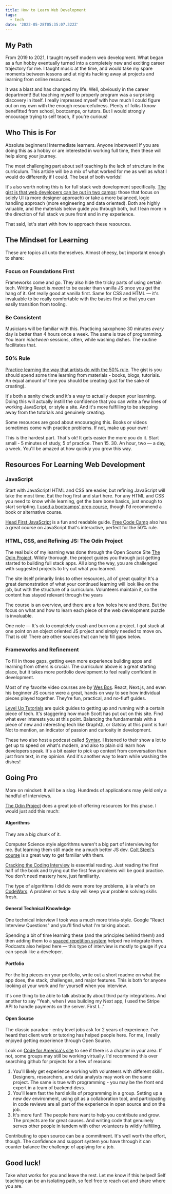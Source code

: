 ```yaml
---
title: How to Learn Web Development
tags:
  - tech
date: '2022-05-28T05:35:07.322Z'
---
```


## My Path

From 2019 to 2021, I taught myself modern web development. What began as a fun hobby eventually turned into a completely new and exciting career trajectory for me. I taught music at the time, and would take my spare moments between lessons and at nights hacking away at projects and learning from online resources.

It was a blast and has changed my life. Well, obviously in the career department! But teaching myself to properly program was a surprising discovery in itself. I really impressed myself with how much I could figure out on my own with the enough resourcefulness. Plenty of folks I know benefitted from school, bootcamps, or tutors. But I would strongly encourage trying to self teach, if you're curious!

## Who This is For

Absolute beginners! Intermediate learners. Anyone inbetween! If you are doing this as a hobby or are interested in working full time, then these will help along your journey.

The most challenging part about self teaching is the lack of structure in the curriculum. This article will be a mix of what worked for me as well as what I would do differently if I could. The best of both worlds!

It's also worth noting this is for full stack web development specifically. [The gist is that web developers can be put in two camps](https://css-tricks.com/the-great-divide/): those that focus on solely UI (a more designer approach) or take a more balanced, logic handling approach (more engineering and data oriented). Both are highly valuable, and the materials below guide you through both, but I lean more in the direction of full stack vs pure front end in my experience.

That said, let's start with how to approach these resources.

## The Mindset for Learning

These are topics all unto themselves. Almost cheesy, but important enough to share:

### Focus on Foundations First

Frameworks come and go. They also hide the tricky parts of using certain tech. Writing React is _meant_ to be easier than vanilla JS once you get the hang of it. Get really good at vanilla first. Same for CSS and HTML — it's invaluable to be really comfortable with the basics first so that you can easily transition from tooling.

### Be Consistent

Musicians will be familiar with this. Practicing saxophone 30 minutes _every_ day is better than 4 hours once a week. The same is true of programming. You learn _inbetween_ sessions, often, while washing dishes. The routine facilitates that.

### 50% Rule

[Practice learning the way that artists do with the 50% rule](https://drawabox.com/lesson/0/2/50percent). The gist is you should spend some time learning from materials - books, blogs, tutorials. An equal amount of time you should be creating (just for the sake of creating).

It's both a sanity check and it's a way to actually deepen your learning. Doing this will actually instill the confidence that you can write a few lines of working JavaScript, or style a site. And it's more fulfilling to be stepping away from the tutorials and genuinely creating.

Some resources are good about encouraging this. Books or videos sometimes come with practice problems. If not, make up your own!

This is the hardest part. That's ok! It gets easier the more you do it. Start small - 5 minutes of study, 5 of practice. Then 15. 30. An hour, two — a day, a week. You'll be amazed at how quickly you grow this way.

## Resources For Learning Web Development

### JavaScript

Start with JavaScript! HTML and CSS are easier, but refining JavaScript will take the most time. Eat the frog first and start here. For any HTML and CSS you need to know while learning, get the bare bone basics, just enough to start scripting. [I used a bootcamps' prep course](https://www.hackreactor.com/), though I'd recommend a book or alternative course.

[Head First JavaScript](https://www.amazon.com/Head-First-JavaScript-Programming-Brain-Friendly/dp/144934013X) is a fun and readable guide. [Free Code Camp](https://www.freecodecamp.org/learn) also has a great course on JavaScript that's interactive, perfect for the 50% rule.

### HTML, CSS, and Refining JS: The Odin Project

The real bulk of my learning was done through the Open Source Site [The Odin Project](https://www.theodinproject.com/). Wildly thorough, the project guides you through just getting started to building full stack apps. All along the way, you are challenged with suggested projects to try out what you learned.

The site itself primarily links to other resources, all of great quality! It's a great demonstration of what your continued learning will look like on the job, but with the structure of a curriculum. Volunteers maintain it, so the content has stayed relevant through the years

The course is an overview, and there are a few holes here and there. But the focus on what and how to learn each piece of the web development puzzle is invaluable.

One note — It's ok to completely crash and burn on a project. I got stuck at one point on an object oriented JS project and simply needed to move on. That is ok! There are other sources that can help fill gaps below.

### Frameworks and Refinement

To fill in those gaps, getting even more experience building apps and learning from others is crucial. The curriculum above is a great starting place, but it takes more portfolio development to feel really confident in development.

Most of my favorite video courses are by [Wes Bos](https://wesbos.com/courses). React, Next.js, and even his beginner JS course were a great, hands on way to see how individual pieces played together. They're fun, practical, and no-fluff guides.

[Level Up Tutorials](https://leveluptutorials.com/) are quick guides to getting up and running with a certain piece of tech. It's staggering how much Scott has put out on this site. Find what ever interests you at this point. Balancing the fundamentals with a piece of new and interesting tech like GraphQL or Gatsby at this point is fun! Not to mention, an indicator of passion and curiosity in development.

These two also host a podcast called [Syntax](https://syntax.fm/). I listened to their show a lot to get up to speed on what's modern, and also to plain old learn how developers speak. It's a bit easier to pick up context from conversation than just from text, in my opinion. And it's another way to learn while washing the dishes!

## Going Pro

More on mindset: It will be a slog. Hundreds of applications may yield only a handful of interviews.

[The Odin Project](https://www.theodinproject.com/paths/full-stack-javascript/courses/getting-hired) does a great job of offering resources for this phase. I would just add this much:

#### Algorithms

They are a big chunk of it.

Computer Science style algorithms weren't a big part of interviewing for me. But learning them still made me a much better JS dev. [Colt Steel's course](https://www.udemy.com/course/js-algorithms-and-data-structures-masterclass/) is a great way to get familiar with them.

[Cracking the Coding Interview](https://www.amazon.com/Cracking-Coding-Interview-Programming-Questions/dp/0984782850/ref=sr_1_1?crid=PCKK3E69QGTV&keywords=cracking+the+coding+interview&qid=1652453064&sprefix=los+chileros%2Caps%2C204&sr=8-1) is essential reading. Just reading the first half of the book and trying out the first few problems will be good practice. You don't need mastery here, just familiarity.

The type of algorithms I did do were more toy problems, à la what's on [CodeWars](https://www.codewars.com/). A problem or two a day will keep your problem solving skills fresh.

#### General Technical Knowledge

One technical interview I took was a much more trivia-style. Google "React Interview Questions" and you'll find what I'm talking about.

Spending a bit of time learning these (and the principles behind them!) and then adding them to a [spaced repetition system](https://sive.rs/srs) helped me integrate them. Podcasts also helped here — this type of interview is mostly to gauge if you can speak like a developer.

#### Portfolio

For the big pieces on your portfolio, write out a short readme on what the app does, the stack, challenges, and major features. This is both for anyone looking at your work and for yourself when you interview.

It's one thing to be able to talk abstractly about third party integrations. And another to say "Yeah, when I was building my Next app, I used the Stripe API to handle payments on the server. First I..."

#### Open Source

The classic paradox - entry level jobs ask for 2 years of experience. I've heard that client work or tutoring has helped people here. For me, I really enjoyed getting experience through Open Source.

Look on [Code for America's site](https://brigade.codeforamerica.org/) to see if there is a chapter in your area. If not, some groups may still be working virtually. I'd recommend this over searching github for projects for a few of reasons:

1. You'll likely get experience working with volunteers with different skills. Designers, researchers, and data analysts may work on the same project. The same is true with programming - you may be the front end expert in a team of backend devs.
2. You'll learn fast the hard skills of programming in a group. Setting up a new dev environment, using git as a collaboration tool, and participating in code reviews are all part of the experience in open source and on the job.
3. It's more fun!! The people here want to help you contribute and grow. The projects are for great causes. And writing code that genuinely serves other people in tandem with other volunteers is wildly fulfilling.

Contributing to open source can be a commitment. It's well worth the effort, though. The confidence and support system you have through it can counter balance the challenge of applying for a job.

## Good luck!

Take what works for you and leave the rest. Let me know if this helped! Self teaching can be an isolating path, so feel free to reach out and share where you are.
